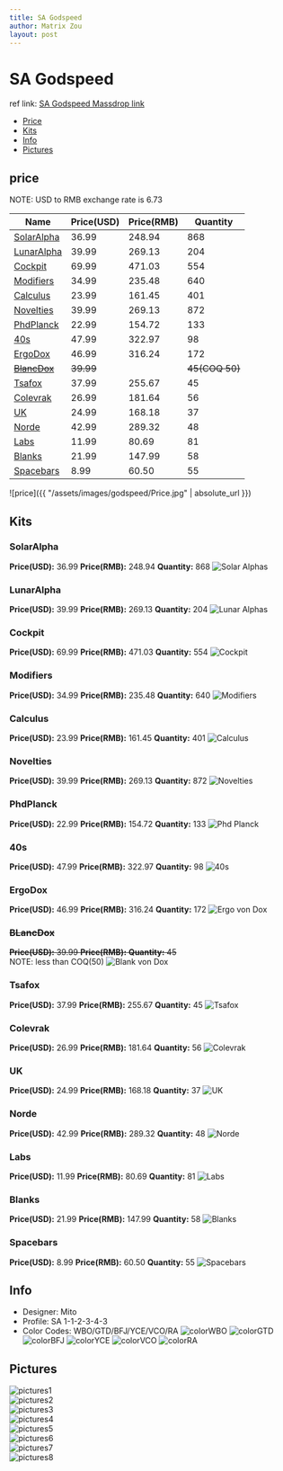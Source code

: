```yaml
---
title: SA Godspeed
author: Matrix Zou
layout: post
---
```


# SA Godspeed

ref link: [SA Godspeed Massdrop link](https://www.massdrop.com/buy/godspeed-custom-sa-keycap-set)

* [Price](#price)  
* [Kits](#kits)  
* [Info](#info)
* [Pictures](#pictures)

## price  
NOTE: USD to RMB exchange rate is 6.73

| Name          | Price(USD)    | Price(RMB)  | Quantity |
| ------------- | ------------- | ----------- | -------- |
|[SolarAlpha](#solaralpha)|36.99|248.94|868|
|[LunarAlpha](#lunaralpha)|39.99|269.13|204|
|[Cockpit](#cockpit)|69.99|471.03|554|
|[Modifiers](#modifiers)|34.99|235.48|640|
|[Calculus](#calculus)|23.99|161.45|401|
|[Novelties](#novelties)|39.99|269.13|872|
|[PhdPlanck](#phdplanck)|22.99|154.72|133|
|[40s](#40s)|47.99|322.97|98|
|[ErgoDox](#ergodox)|46.99|316.24|172|
|[~~BlancDox~~](#blancdox)|~~39.99~~||~~45(COQ 50)~~|
|[Tsafox](#tsafox)|37.99|255.67|45|
|[Colevrak](#colevrak)|26.99|181.64|56|
|[UK](#uk)|24.99|168.18|37|
|[Norde](#norde)|42.99|289.32|48|
|[Labs](#labs)|11.99|80.69|81|
|[Blanks](#blanks)|21.99|147.99|58|
|[Spacebars](#spacebars)|8.99|60.50|55|

![price]({{ "/assets/images/godspeed/Price.jpg" | absolute_url }})

## Kits
### SolarAlpha
**Price(USD):** 36.99	**Price(RMB):** 248.94	**Quantity:** 868
![Solar Alphas](assets/images/godspeed/kits_pics/SolarAlphas.jpg)

### LunarAlpha
**Price(USD):** 39.99	**Price(RMB):** 269.13	**Quantity:** 204
![Lunar Alphas](assets/images/godspeed/kits_pics/LunarAlphas.jpg)

### Cockpit
**Price(USD):** 69.99	**Price(RMB):** 471.03	**Quantity:** 554
![Cockpit](assets/images/godspeed/kits_pics/Cockpit.jpg)

### Modifiers
**Price(USD):** 34.99	**Price(RMB):** 235.48	**Quantity:** 640
![Modifiers](assets/images/godspeed/kits_pics/Modifiers.jpg)

### Calculus
**Price(USD):** 23.99	**Price(RMB):** 161.45	**Quantity:** 401
![Calculus](assets/images/godspeed/kits_pics/Calculus.jpg)

### Novelties
**Price(USD):** 39.99	**Price(RMB):** 269.13	**Quantity:** 872
![Novelties](assets/images/godspeed/kits_pics/Novelties.jpg)

### PhdPlanck
**Price(USD):** 22.99	**Price(RMB):** 154.72	**Quantity:** 133
![Phd Planck](assets/images/godspeed/kits_pics/PhdPlanck.jpg)

### 40s
**Price(USD):** 47.99	**Price(RMB):** 322.97	**Quantity:** 98
![40s](assets/images/godspeed/kits_pics/40s.jpg)

### ErgoDox
**Price(USD):** 46.99	**Price(RMB):** 316.24	**Quantity:** 172
![Ergo von Dox](assets/images/godspeed/kits_pics/ErgovonDox.jpg)

### ~~BLancDox~~
~~**Price(USD):** 39.99	**Price(RMB):** 	**Quantity:** 45~~    
NOTE: less than COQ(50)
![Blank von Dox](assets/images/godspeed/kits_pics/BlancvonDox.jpg)

### Tsafox
**Price(USD):** 37.99	**Price(RMB):** 255.67	**Quantity:** 45
![Tsafox](assets/images/godspeed/kits_pics/Tsafox.png)

### Colevrak
**Price(USD):** 26.99	**Price(RMB):** 181.64	**Quantity:** 56
![Colevrak](assets/images/godspeed/kits_pics/Colevrak.jpg)

### UK
**Price(USD):** 24.99	**Price(RMB):** 168.18	**Quantity:** 37
![UK](assets/images/godspeed/kits_pics/UK.jpg)

### Norde
**Price(USD):** 42.99	**Price(RMB):** 289.32	**Quantity:** 48
![Norde](assets/images/godspeed/kits_pics/Norde.jpg)

### Labs
**Price(USD):** 11.99	**Price(RMB):** 80.69	**Quantity:** 81
![Labs](assets/images/godspeed/kits_pics/Labs.jpg)

### Blanks
**Price(USD):** 21.99	**Price(RMB):** 147.99	**Quantity:** 58
![Blanks](assets/images/godspeed/kits_pics/Blanks.jpg)

### Spacebars
**Price(USD):** 8.99	**Price(RMB):** 60.50	**Quantity:** 55
![Spacebars](assets/images/godspeed/kits_pics/Spacebars.jpg)

## Info
* Designer: Mito
* Profile: SA 1-1-2-3-4-3
* Color Codes: WBO/GTD/BFJ/YCE/VCO/RA
![colorWBO](../../SP_ColorCodes/abs/SP_Abs_ColorCodes_WBO.png)
![colorGTD](../../SP_ColorCodes/abs/SP_Abs_ColorCodes_GTD.png)
![colorBFJ](../../SP_ColorCodes/abs/SP_Abs_ColorCodes_BFJ.png)
![colorYCE](../../SP_ColorCodes/abs/SP_Abs_ColorCodes_YCE.png)
![colorVCO](../../SP_ColorCodes/abs/SP_Abs_ColorCodes_VCO.png)
![colorRA](../../SP_ColorCodes/abs/SP_Abs_ColorCodes_RA.png)

## Pictures  
![pictures1](assets/images/godspeed/rendering_pics/MD-25045_20160922122839_287a124a76ffe60b.jpg)  
![pictures2](assets/images/godspeed/rendering_pics/MD-25045_20160922122854_725a0796973216b7.jpg)  
![pictures3](assets/images/godspeed/rendering_pics/MD-25045_20160922122906_74de99d16fbd9eb7.jpg)  
![pictures4](assets/images/godspeed/rendering_pics/MD-25045_20160922122907_c4fb2e6ff6c80399.jpg)  
![pictures5](assets/images/godspeed/rendering_pics/MD-25045_20160922122907_e6b299fc4c663ac2.jpg)  
![pictures6](assets/images/godspeed/rendering_pics/MD-25045_20160922122910_b04bbf7fadd53564.jpg)  
![pictures7](assets/images/godspeed/rendering_pics/MD-25045_20160922122914_084b54588a41c310.jpg)  
![pictures8](assets/images/godspeed/rendering_pics/MD-25045_20160922122915_05fdde153872c9e1.jpg)  
